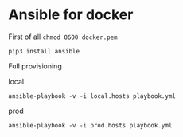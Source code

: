 Ansible for docker
===

First of all `chmod 0600 docker.pem`


	pip3 install ansible


Full provisioning

local

	ansible-playbook -v -i local.hosts playbook.yml

prod

	ansible-playbook -v -i prod.hosts playbook.yml 
